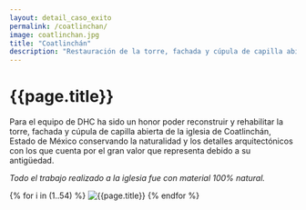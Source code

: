 ```yaml
---
layout: detail_caso_exito
permalink: /coatlinchan/
image: coatlinchan.jpg
title: "Coatlinchán"
description: "Restauración de la torre, fachada y cúpula de capilla abierta de la iglesia de Coatlinchan, Estado de México..."
---
```


<div class="container-fluid mt-3 pb-3">
    <div class="container bg-white">
        <div class="p-5 ">
            <h1 class="cnt-title">{{page.title}}</h1>
            <p>
                Para el equipo de DHC ha sido un honor poder reconstruir y rehabilitar la torre, fachada y cúpula de capilla abierta de la iglesia de Coatlinchán, Estado de México conservando la naturalidad y los detalles arquitectónicos con los que cuenta por el gran valor que representa debido a su antigüedad.
            </p>
            <p class="text-inportant-resalt">
                <em>Todo el trabajo realizado a la iglesia fue con material 100% natural.</em>
            </p>
        </div>
        <div id="gallery" class="container-gallery">
            {% for i in (1..54) %}
            <img alt="{{page.title}}" src="/assets/images/gallerys/coatlinchan/thumbnail/{{i}}.jpg"
                data-image="/assets/images/gallerys/coatlinchan/{{i}}.jpg" data-description="{{page.title}}">
            {% endfor %}
        </div>
    </div>
</div>
